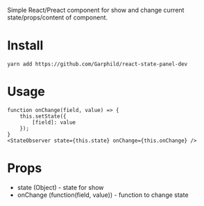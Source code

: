 Simple React/Preact component for show and change current state/props/content of component.
# Install
````
yarn add https://github.com/Garphild/react-state-panel-dev
````

# Usage
````
function onChange(field, value) => {
    this.setState({
        [field]: value
    });
}
<StateObserver state={this.state} onChange={this.onChange} />
````
# Props
* state (Object) - state for show
* onChange (function(field, value)) - function to change state
